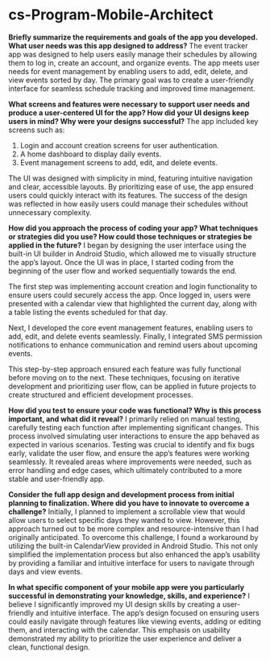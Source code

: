 # cs-Program-Mobile-Architect

**Briefly summarize the requirements and goals of the app you developed. What user needs was this app designed to address?**
The event tracker app was designed to help users easily manage their schedules by allowing them to log in, create an account, and organize events. The app meets user needs for event management by enabling users to add, edit, delete, and view events sorted by day. The primary goal was to create a user-friendly interface for seamless schedule tracking and improved time management.

**What screens and features were necessary to support user needs and produce a user-centered UI for the app? How did your UI designs keep users in mind? Why were your designs successful?**
The app included key screens such as:
1) Login and account creation screens for user authentication.
2) A home dashboard to display daily events.
3) Event management screens to add, edit, and delete events.

The UI was designed with simplicity in mind, featuring intuitive navigation and clear, accessible layouts. By prioritizing ease of use, the app ensured users could quickly interact with its features. The success of the design was reflected in how easily users could manage their schedules without unnecessary complexity.

**How did you approach the process of coding your app? What techniques or strategies did you use? How could those techniques or strategies be applied in the future?**
I began by designing the user interface using the built-in UI builder in Android Studio, which allowed me to visually structure the app’s layout. Once the UI was in place, I started coding from the beginning of the user flow and worked sequentially towards the end.

The first step was implementing account creation and login functionality to ensure users could securely access the app. Once logged in, users were presented with a calendar view that highlighted the current day, along with a table listing the events scheduled for that day.

Next, I developed the core event management features, enabling users to add, edit, and delete events seamlessly. Finally, I integrated SMS permission notifications to enhance communication and remind users about upcoming events.

This step-by-step approach ensured each feature was fully functional before moving on to the next. These techniques, focusing on iterative development and prioritizing user flow, can be applied in future projects to create structured and efficient development processes.

**How did you test to ensure your code was functional? Why is this process important, and what did it reveal?**
I primarily relied on manual testing, carefully testing each function after implementing significant changes. This process involved simulating user interactions to ensure the app behaved as expected in various scenarios. Testing was crucial to identify and fix bugs early, validate the user flow, and ensure the app’s features were working seamlessly. It revealed areas where improvements were needed, such as error handling and edge cases, which ultimately contributed to a more stable and user-friendly app.

**Consider the full app design and development process from initial planning to finalization. Where did you have to innovate to overcome a challenge?**
Initially, I planned to implement a scrollable view that would allow users to select specific days they wanted to view. However, this approach turned out to be more complex and resource-intensive than I had originally anticipated. To overcome this challenge, I found a workaround by utilizing the built-in CalendarView provided in Android Studio. This not only simplified the implementation process but also enhanced the app’s usability by providing a familiar and intuitive interface for users to navigate through days and view events.

**In what specific component of your mobile app were you particularly successful in demonstrating your knowledge, skills, and experience?**
I believe I significantly improved my UI design skills by creating a user-friendly and intuitive interface. The app’s design focused on ensuring users could easily navigate through features like viewing events, adding or editing them, and interacting with the calendar. This emphasis on usability demonstrated my ability to prioritize the user experience and deliver a clean, functional design.
